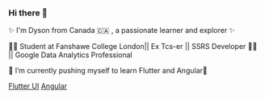 ### Hi there 👋

✨ I'm Dyson from Canada 🇨🇦 , a passionate learner and explorer ✨

🧑‍💻 Student at Fanshawe College London|| Ex Tcs-er  || SSRS Developer 🧑‍💻 || Google Data Analytics Professional

🌱 I’m currently pushing myself to learn Flutter and Angular🌱

[Flutter UI](https://github.com/DysonThomas/30-Days-Challange/tree/main)
[Angular](https://github.com/DysonThomas/30-Days-Challenge?tab=readme-ov-file)







